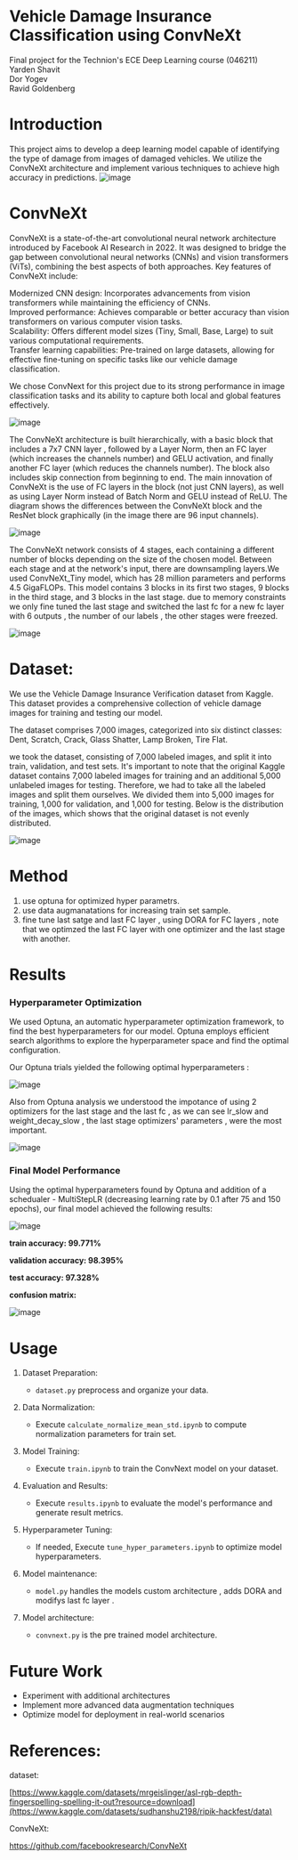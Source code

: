 # Vehicle Damage Insurance Classification using ConvNeXt
Final project for the Technion's ECE Deep Learning course (046211)
<br>
Yarden Shavit
<br>
Dor Yogev
<br>
Ravid Goldenberg

  
# Introduction

This project aims to develop a deep learning model capable of identifying the type of damage from images of damaged vehicles. We utilize the ConvNeXt architecture and implement various techniques to achieve high accuracy in predictions.
![image](assets/dataset_samples.jpeg)

# ConvNeXt

ConvNeXt is a state-of-the-art convolutional neural network architecture introduced by Facebook AI Research in 2022. It was designed to bridge the gap between convolutional neural networks (CNNs) and vision transformers (ViTs), combining the best aspects of both approaches.
Key features of ConvNeXt include:

Modernized CNN design: Incorporates advancements from vision transformers while maintaining the efficiency of CNNs. <br>
Improved performance: Achieves comparable or better accuracy than vision transformers on various computer vision tasks.<br>
Scalability: Offers different model sizes (Tiny, Small, Base, Large) to suit various computational requirements.<br>
Transfer learning capabilities: Pre-trained on large datasets, allowing for effective fine-tuning on specific tasks like our vehicle damage classification.

We chose ConvNext for this project due to its strong performance in image classification tasks and its ability to capture both local and global features effectively.

![image](assets/convnext_comp.jpg)

The ConvNeXt architecture is built hierarchically, with a basic block that includes a 7x7 CNN layer , followed by a Layer Norm, then an FC layer (which increases the channels number) and GELU activation, and finally another FC layer (which reduces the channels number). The block also includes skip connection from beginning to end. The main innovation of ConvNeXt is the use of FC layers in the block (not just CNN layers), as well as using Layer Norm instead of Batch Norm and GELU instead of ReLU. The diagram shows the differences between the ConvNeXt block and the ResNet block graphically (in the image there are 96 input channels).

![image](assets/convnext_block.jpg)

The ConvNeXt network consists of 4 stages, each containing a different number of blocks depending on the size of the chosen model. Between each stage and at the network's input, there are downsampling layers.We used ConvNeXt_Tiny model, which has 28 million parameters and performs 4.5 GigaFLOPs. This model contains 3 blocks in its first two stages, 9 blocks in the third stage, and 3 blocks in the last stage. due to memory constraints we only fine tuned the last stage and switched the last fc for a new fc layer with 6 outputs , the number of our labels , the other stages were freezed.

![image](assets/convnext_structure.jpeg)


# Dataset:
We use the Vehicle Damage Insurance Verification dataset from Kaggle. This dataset provides a comprehensive collection of vehicle damage images for training and testing our model.

The dataset comprises 7,000 images, categorized into six distinct classes: 
Dent,
Scratch,
Crack,
Glass Shatter,
Lamp Broken,
Tire Flat.

we took the dataset, consisting of 7,000 labeled images, and split it into train, validation, and test sets. It's important to note that the original Kaggle dataset contains 7,000 labeled images for training and an additional 5,000 unlabeled images for testing. Therefore, we had to take all the labeled images and split them ourselves. We divided them into 5,000 images for training, 1,000 for validation, and 1,000 for testing. Below is the distribution of the images, which shows that the original dataset is not evenly distributed.

![image](assets/dist.jpg)

# Method
1. use optuna for optimized hyper parametrs. <br>
2. use data augmanatations for increasing train set sample.  <br>
3. fine tune last satge and last FC layer , using DORA for FC layers , note that we optimzed the last FC layer with one optimizer and the last stage with another.  <br>


# Results

### Hyperparameter Optimization

We used Optuna, an automatic hyperparameter optimization framework, to find the best hyperparameters for our model. Optuna employs efficient search algorithms to explore the hyperparameter space and find the optimal configuration.

Our Optuna trials yielded the following optimal hyperparameters :

![image](assets/optuna_result.jpeg)

Also from Optuna analysis we understood the impotance of using 2 optimizers for the last stage and the last fc , as we can see lr_slow and weight_decay_slow , the last stage optimizers' parameters , were the most important.

![image](assets/optuna_analysis.jpg)

### Final Model Performance

Using the optimal hyperparameters found by Optuna and addition of a schedualer - MultiStepLR (decreasing learning rate by 0.1 after 75 and 150 epochs), our final model achieved the following results:

![image](assets/accuracy_graphs.jpeg)

**train accuracy: 99.771%**

**validation accuracy: 98.395%**

**test accuracy: 97.328%** 

**confusion matrix:**

![image](assets/confusion_matrix.jpeg)




# Usage
1. Dataset Preparation:
   - `dataset.py` preprocess and organize your data.

2. Data Normalization:
   - Execute `calculate_normalize_mean_std.ipynb` to compute normalization parameters for train set.

3. Model Training:
   - Execute `train.ipynb` to train the ConvNext model on your dataset.

4. Evaluation and Results:
   - Execute `results.ipynb` to evaluate the model's performance and generate result metrics.

5. Hyperparameter Tuning:
   - If needed, Execute `tune_hyper_parameters.ipynb` to optimize model hyperparameters.

6. Model maintenance:
   - `model.py` handles the models custom architecture , adds DORA and modifys last fc layer .

7. Model architecture:
   - `convnext.py` is the pre trained model architecture.

# Future Work

- Experiment with additional architectures
- Implement more advanced data augmentation techniques
- Optimize model for deployment in real-world scenarios
  
# References:

dataset:

[https://www.kaggle.com/datasets/mrgeislinger/asl-rgb-depth-fingerspelling-spelling-it-out?resource=download](https://www.kaggle.com/datasets/sudhanshu2198/ripik-hackfest/data)

ConvNeXt:

https://github.com/facebookresearch/ConvNeXt

